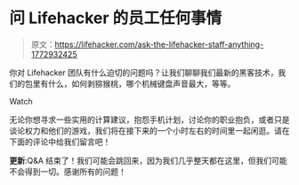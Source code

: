 # 问 Lifehacker 的员工任何事情

> 原文：<https://lifehacker.com/ask-the-lifehacker-staff-anything-1772932425>

你对 Lifehacker 团队有什么迫切的问题吗？让我们聊聊我们最新的黑客技术，我们的包里有什么，如何剥猕猴桃，哪个机械键盘声音最大，等等。

Watch

无论你想寻求一些实用的计算建议，抱怨手机计划，讨论你的职业抱负，或者只是谈论权力和他们的游戏，我们将在接下来的一个小时左右的时间里一起闲逛。请在下面的评论中给我们留言吧！

**更新**:Q&A 结束了！我们可能会跳回来，因为我们几乎整天都在这里，但我们可能不会得到一切。感谢所有的问题！